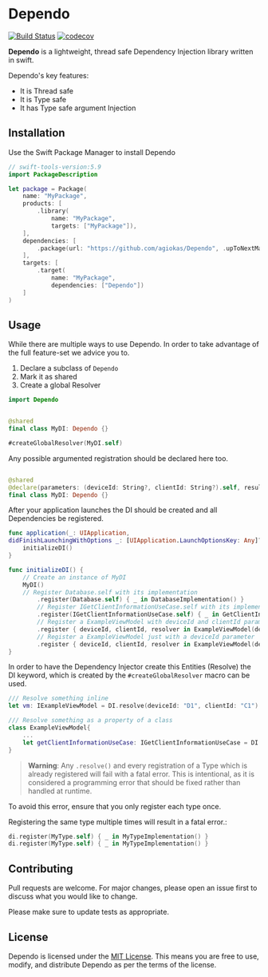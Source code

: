 # Dependo

[![Build Status](https://img.shields.io/endpoint.svg?url=https%3A%2F%2Factions-badge.atrox.dev%2Fagiokas%2FDependo%2Fbadge%3Fref%3Dmain%26&style=flat)](https://actions-badge.atrox.dev/agiokas/Dependo/goto?ref=main)
[![codecov](https://codecov.io/gh/agiokas/Dependo/graph/badge.svg)](https://codecov.io/gh/agiokas/Dependo)

**Dependo** is a lightweight, thread safe Dependency Injection library written in swift.

Dependo's key features: 
- It is Thread safe
- It is Type safe
- It has Type safe argument Injection

## Installation

Use the Swift Package Manager to install Dependo

```swift
// swift-tools-version:5.9
import PackageDescription

let package = Package(
    name: "MyPackage",
    products: [
        .library(
            name: "MyPackage",
            targets: ["MyPackage"]),
    ],
    dependencies: [
        .package(url: "https://github.com/agiokas/Dependo", .upToNextMajor(from: "0.2"))
    ],
    targets: [
        .target(
            name: "MyPackage",
            dependencies: ["Dependo"])
    ]
)
```

## Usage

While there are multiple ways to use Dependo. In order to take advantage of the full feature-set we advice you to.

1. Declare a subclass of `Dependo`
2. Mark it as shared
3. Create a global Resolver

```swift
import Dependo


@shared
final class MyDI: Dependo {}

#createGlobalResolver(MyDI.self)
```

Any possible argumented registration should be declared here too.

```swift

@shared
@declare(parameters: (deviceId: String?, clientId: String?).self, result: IExampleViewModel.self)
final class MyDI: Dependo {}

```

After your application launches the DI should be created and all Dependencies be registered.

```swift
func application(_: UIApplication,
didFinishLaunchingWithOptions _: [UIApplication.LaunchOptionsKey: Any]?) -> Bool {
    initializeDI()
}

func initializeDI() {         
    // Create an instance of MyDI
    MyDI()
    // Register Database.self with its implementation
        .register(Database.self) { _ in DatabaseImplementation() }
        // Register IGetClientInformationUseCase.self with its implementation
        .register(IGetClientInformationUseCase.self) { _ in GetClientInformationUseCase() }
        // Register a ExampleViewModel with deviceId and clientId parameters
        .register { deviceId, clientId, resolver in ExampleViewModel(deviceId: deviceId, clientId: clientId) }
        // Register a ExampleViewModel just with a deviceId parameter
        .register { deviceId, clientId, resolver in ExampleViewModel(deviceId: deviceId) }
}
```

In order to have the Dependency Injector create this Entities (Resolve) the DI keyword, which is created by the `#createGlobalResolver` macro can be used.

```swift
/// Resolve something inline
let vm: IExampleViewModel = DI.resolve(deviceId: "D1", clientId: "C1")

/// Resolve something as a property of a class
class ExampleViewModel{
    ...
    let getClientInformationUseCase: IGetClientInformationUseCase = DI.resolve()
}

```

> **Warning**: Any `.resolve()` and every registration of a Type which is already registered will fail with a fatal error. This is intentional, as it is considered a programming error that should be fixed rather than handled at runtime.
>
To avoid this error, ensure that you only register each type once.

Registering the same type multiple times will result in a fatal error.: 
```swift
di.register(MyType.self) { _ in MyTypeImplementation() }
di.register(MyType.self) { _ in MyTypeImplementation() }
```

## Contributing

Pull requests are welcome. For major changes, please open an issue first
to discuss what you would like to change.

Please make sure to update tests as appropriate.

## License

Dependo is licensed under the [MIT License](https://github.com/agiokas/Dependo/blob/main/LICENSE). This means you are free to use, modify, and distribute Dependo as per the terms of the license.

